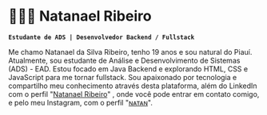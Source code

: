 # 👨🏻‍💻 Natanael Ribeiro

**`Estudante de ADS | Desenvolvedor Backend / Fullstack`**

Me chamo Natanael da Silva Ribeiro, tenho 19 anos e sou natural do Piauí. Atualmente, sou estudante de Análise e Desenvolvimento de Sistemas (ADS) - EAD. Estou focado em Java Backend e explorando HTML, CSS e JavaScript para me tornar fullstack.
Sou apaixonado por tecnologia e compartilho meu conhecimento através desta plataforma, além do LinkedIn com o perfil "[Natanael Ribeiro](www.linkedin.com/in/natanael-ribeiro-b4b944367)" , onde você pode entrar em contato comigo, e pelo meu Instagram, com o perfil "[ɴᴀᴛᴀɴ](https://www.instagram.com/_natanrb?igsh=ZWZvajh1NGNwZml4)".
